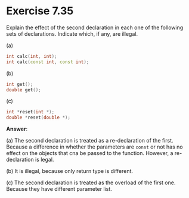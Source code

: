 # Exercise 7.35

Explain the effect of the second declaration in each one of the following sets of declarations. Indicate which, if any, are illegal.

(a)

```cpp
int calc(int, int);
int calc(const int, const int);
```

(b)

```cpp
int get();
double get();
```

(c)

```cpp
int *reset(int *);
double *reset(double *);
```

**Answer**:

(a) The second declaration is treated as a re-declaration of the first. Because a difference in whether the parameters are `const` or not has no effect on the objects that cna be passed to the function. However, a re-declaration is legal.

(b) It is illegal, because only return type is different.

(c) The second declaration is treated as the overload of the first one. Because they have different parameter list.